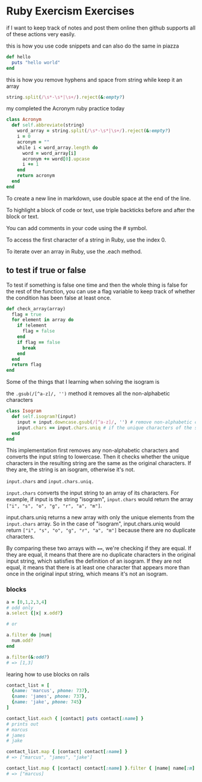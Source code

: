 # Ruby Exercism Exercises

if I want to keep track of notes and post them online then github supports all of these actions very easily.


this is how you use code snippets and can also do the same in piazza
``` ruby
def hello
  puts "hello world"
end
```
 this is how you remove hyphens and space from string while keep it an array 

``` ruby
string.split(/\s*-\s*|\s+/).reject(&:empty?)
```

my completed the Acronym ruby practice today 

``` ruby
class Acronym
  def self.abbreviate(string)
    word_array = string.split(/\s*-\s*|\s+/).reject(&:empty?)
    i = 0
    acronym = ""
    while i < word_array.length do
      word = word_array[i]
      acronym += word[0].upcase
      i += 1
    end
    return acronym
  end
end
```

To create a new line in markdown, use double space at the end of the line.

To highlight a block of code or text, use triple backticks before and after the block or text.

You can add comments in your code using the # symbol.

To access the first character of a string in Ruby, use the index 0.

To iterate over an array in Ruby, use the .each method.


## to test if true or false
To test if something is false one time and then the whole thing is false for the rest of the function, you can use a flag variable to keep track of whether the condition has been false at least once.

```ruby
def check_array(array)
  flag = true
  for element in array do
    if !element
      flag = false
    end
    if flag == false
      break
    end
  end
  return flag
end
```

Some of the things that I learning when solving the isogram is 

the `.gsub(/[^a-z]/, '')` method it removes all the non-alphabetic characters

```ruby
class Isogram
  def self.isogram?(input)
    input = input.downcase.gsub(/[^a-z]/, '') # remove non-alphabetic characters and convert to lowercase
    input.chars == input.chars.uniq # if the unique characters of the string are the same as the original characters, it is an isogram
  end
end
```

This implementation first removes any non-alphabetic characters and converts the input string to lowercase. Then it checks whether the unique characters in the resulting string are the same as the original characters. If they are, the string is an isogram, otherwise it's not.

`input.chars` and `input.chars.uniq.`

`input.chars` converts the input string to an array of its characters. For example, if input is the string "isogram", `input.chars` would return the array `["i", "s", "o", "g", "r", "a", "m"]`.

input.chars.uniq returns a new array with only the unique elements from the `input.chars` array. So in the case of "isogram", input.chars.uniq would return `["i", "s", "o", "g", "r", "a", "m"]` because there are no duplicate characters.

By comparing these two arrays with `==`, we're checking if they are equal. If they are equal, it means that there are no duplicate characters in the original input string, which satisfies the definition of an isogram. If they are not equal, it means that there is at least one character that appears more than once in the original input string, which means it's not an isogram.


### blocks 

```ruby 
a = [0,1,2,3,4]
# odd only 
a.select {|x| x.odd?}

# or 

a.filter do |num|
  num.odd?
end

a.filter(&:odd?)
# => [1,3]
```

learing how to use blocks on rails

```ruby
contact_list = [
  {name: 'marcus', phone: 737},
  {name: 'james', phone: 737},
  {name: 'jake', phone: 745}
]

contact_list.each { |contact| puts contact[:name] }
# prints out 
# marcus
# james
# jake

contact_list.map { |contact| contact[:name] }
# => ["marcus", "james", "jake"]

contact_list.map { |contact| contact[:name] }.filter { |name| name[:m] }
# => ["marcus]
```
